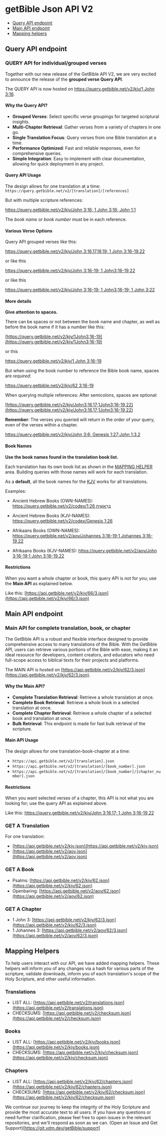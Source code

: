 # getBible Json API V2

- [Query API endpoint](#query-api-endpoint)
- [Main API endpoint](#main-api-endpoint)
- [Mapping helpers](#mapping-helpers)

## Query API endpoint

### QUERY API for individual/grouped verses

Together with our new release of the GetBible API V2, we are very excited to announce the release of the **grouped verse Query API**.

The QUERY API is now hosted on [https://query.getbible.net/v2/kjv/1 John 3:16](https://query.getbible.net/v2/kjv/1%20John%203:16).

#### Why the Query API?

- **Grouped Verses**: Select specific verse groupings for targeted scriptural insights.
- **Multi-Chapter Retrieval**: Gather verses from a variety of chapters in one go.
- **Single Translation Focus**: Query verses from one Bible translation at a time.
- **Performance Optimized**: Fast and reliable responses, even for comprehensive queries.
- **Simple Integration**: Easy to implement with clear documentation, allowing for quick deployment in any project.

#### Query API Usage

The design allows for one translation at a time: `https://query.getbible.net/v2/[translation]/[references]`

But with multiple scripture references:

[https://query.getbible.net/v2/kjv/John 3:16; 1 John 3:16; John 1:1](https://query.getbible.net/v2/kjv/John%203:16;%201%20John%203:16;%20John%201:1)

The *book name* or *book number* must be in each reference.

#### Various Verse Options

Query API grouped verses like this:

[https://query.getbible.net/v2/kjv/John 3:16,17,18,19; 1 John 3:16-19,22](https://query.getbible.net/v2/kjv/John%203:16,17,18,19;%201%20John%203:16-19,22)

or like this

[https://query.getbible.net/v2/kjv/John 3:16-19; 1 John3:16-19,22](https://query.getbible.net/v2/kjv/John%203:16-19;%201%20John3:16-19,22)

or like this

[https://query.getbible.net/v2/kjv/John 3:16-19; 1 John3:16-19; 1 John 3:22](https://query.getbible.net/v2/kjv/John%203:16-19;%201%20John3:16-19;%201%20John%203:22)

#### More details

**Give attention to spaces.**

There can be spaces or not between the book name and chapter, as well as before the book name if it has a number like this:

[https://query.getbible.net/v2/kjv/1John3:16-19](https://query.getbible.net/v2/kjv/1John3:16-19)

or this

[https://query.getbible.net/v2/kjv/1 John 3:16-19](https://query.getbible.net/v2/kjv/1%20John%203:16-19)

But when using the book number to reference the Bible book name, spaces are *required*:

[https://query.getbible.net/v2/kjv/62 3:16-19](https://query.getbible.net/v2/kjv/62%203:16-19)

When querying multiple references: After semicolons, spaces are optional:

[https://query.getbible.net/v2/kjv/John3:16,17;1John3:16-19,22](https://query.getbible.net/v2/kjv/John3:16,17;1John3:16-19,22)

**Remember**: The verses you queried will return in the order of your query, even of the verses within a chapter.

[https://query.getbible.net/v2/kjv/John 3:6; Genesis 1:27;John 1:3,2](https://query.getbible.net/v2/kjv/John%203:6;%20Genesis%201:27;John%201:3,2)

#### Book Names

**Use the book names found in the translation book list.**

Each translation has its own book list as shown in the [MAPPING HELPER](https://getbible.net/docs#mapping-helpers) area. Building queries with those names will work for each translation.

As a **default**, all the book names for the [KJV](https://api.getbible.net/v2/kjv/books.json) works for all translations.

Examples:

- Ancient Hebrew Books (OWN-NAMES): [https://query.getbible.net/v2/codex/בְּרֵאשִׁית 1:26](https://query.getbible.net/v2/codex/בְּרֵאשִׁית%201:26)
- Ancient Hebrew Books (KJV-NAMES): [https://query.getbible.net/v2/codex/Genesis 1:26](https://query.getbible.net/v2/codex/Genesis%201:26)

- Afrikaans Books (OWN-NAMES): [https://query.getbible.net/v2/aov/Johannes 3:16-19;1 Johannes 3:16-19,22](https://query.getbible.net/v2/aov/Johannes%203:16-19;1%20Johannes%203:16-19,22)
- Afrikaans Books (KJV-NAMES): [https://query.getbible.net/v2/aov/John 3:16-19;1 John 3:16-19,22](https://query.getbible.net/v2/aov/John%203:16-19;1%20John%203:16-19,22)

#### Restrictions

When you want a whole chapter or book, this query API is not for you; use the **Main API** as explained below.

Like this: [https://api.getbible.net/v2/kjv/66/3.json](https://api.getbible.net/v2/kjv/66/3.json)

## Main API endpoint

### Main API for complete translation, book, or chapter

The GetBible API is a robust and flexible interface designed to provide comprehensive access to many translations of the Bible. With the GetBible API, users can retrieve various portions of the Bible with ease, making it an ideal resource for developers, content creators, and educators who need full-scope access to biblical texts for their projects and platforms.

The MAIN API is hosted on [https://api.getbible.net/v2/kjv/62/3.json](https://api.getbible.net/v2/kjv/62/3.json).

#### Why the Main API?

- **Complete Translation Retrieval**: Retrieve a whole translation at once.
- **Complete Book Retrieval**: Retrieve a whole book in a selected translation at once.
- **Complete Chapter Retrieval**: Retrieve a whole chapter of a selected book and translation at once.
- **Bulk Retrieval**: This endpoint is made for fast bulk retrieval of the scripture.

#### Main API Usage

The design allows for one translation-book-chapter at a time:
- `https://api.getbible.net/v2/[translation].json`
- `https://api.getbible.net/v2/[translation]/[book_number].json`
- `https://api.getbible.net/v2/[translation]/[book_number]/[chapter_number].json`

#### Restrictions

When you want selected verses of a chapter, this API is not what you are looking for; use the query API as explained above.

Like this: [https://query.getbible.net/v2/kjv/John 3:16,17; 1 John 3:16-19,22](https://query.getbible.net/v2/kjv/John%203:16,17;%201%20John%203:16-19,22)

### GET A Translation

For one translation:
- [https://api.getbible.net/v2/kjv.json](https://api.getbible.net/v2/kjv.json)
- [https://api.getbible.net/v2/aov.json](https://api.getbible.net/v2/aov.json)

### GET A Book

- Psalms: [https://api.getbible.net/v2/kjv/62.json](https://api.getbible.net/v2/kjv/62.json)
- Openbaring: [https://api.getbible.net/v2/aov/62.json](https://api.getbible.net/v2/aov/62.json)

### GET A Chapter

- 1 John 3: [https://api.getbible.net/v2/kjv/62/3.json](https://api.getbible.net/v2/kjv/62/3.json)
- 1 Johannes 3: [https://api.getbible.net/v2/aov/62/3.json](https://api.getbible.net/v2/aov/62/3.json)

## Mapping Helpers

To help users interact with our API, we have added mapping helpers. These helpers will inform you of any changes via a hash for various parts of the scripture, validate downloads, inform you of each translation's scope of the Holy Scripture, and other useful information.

### Translations

- LIST ALL: [https://api.getbible.net/v2/translations.json](https://api.getbible.net/v2/translations.json)
- CHECKSUMS: [https://api.getbible.net/v2/checksum.json](https://api.getbible.net/v2/checksum.json)

### Books

- LIST ALL: [https://api.getbible.net/v2/kjv/books.json](https://api.getbible.net/v2/kjv/books.json)
- CHECKSUMS: [https://api.getbible.net/v2/kjv/checksum.json](https://api.getbible.net/v2/kjv/checksum.json)

### Chapters

- LIST ALL: [https://api.getbible.net/v2/kjv/62/chapters.json](https://api.getbible.net/v2/kjv/62/chapters.json)
- CHECKSUMS: [https://api.getbible.net/v2/kjv/62/checksum.json](https://api.getbible.net/v2/kjv/62/checksum.json)

We continue our journey to keep the integrity of the Holy Scripture and provide the most accurate text to all users. If you have any questions or need further clarification, please feel free to open issues in the relevant repositories, and we'll respond as soon as we can.
(Open an Issue and Get Support)[https://git.vdm.dev/getBible/support]
